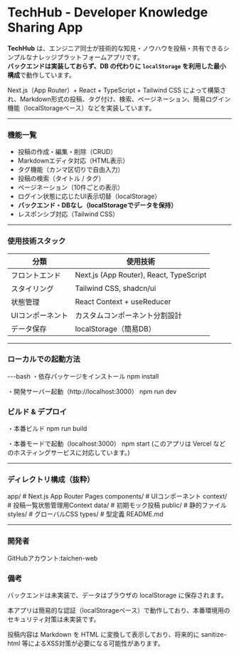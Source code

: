 # TechHub - Developer Knowledge Sharing App

**TechHub** は、エンジニア同士が技術的な知見・ノウハウを投稿・共有できるシンプルなナレッジプラットフォームアプリです。  
**バックエンドは実装しておらず、DB の代わりに `localStorage` を利用した最小構成**で動作しています。

Next.js（App Router）+ React + TypeScript + Tailwind CSS によって構築され、Markdown形式の投稿、タグ付け、検索、ページネーション、簡易ログイン機能（localStorageベース）などを実装しています。

---



###  機能一覧

- 投稿の作成・編集・削除（CRUD）
- Markdownエディタ対応（HTML表示）
- タグ機能（カンマ区切りで自由入力）
- 投稿の検索（タイトル / タグ）
- ページネーション（10件ごとの表示）
- ログイン状態に応じたUI表示切替（localStorage）
- **バックエンド・DBなし（localStorageでデータを保持）**
- レスポンシブ対応（Tailwind CSS）

---



###  使用技術スタック

| 分類        | 使用技術                      |
|-------------|-------------------------------|
| フロントエンド | Next.js (App Router), React, TypeScript |
| スタイリング | Tailwind CSS, shadcn/ui       |
| 状態管理    | React Context + useReducer     |
| UIコンポーネント | カスタムコンポーネント分割設計      |
| データ保存   | localStorage（簡易DB）        |

---



###  ローカルでの起動方法

---bash 
・依存パッケージをインストール
npm install

・開発サーバー起動（http://localhost:3000）
npm run dev

### ビルド & デプロイ
・本番ビルド
npm run build

・本番モードで起動（localhost:3000）
npm start
(このアプリは Vercel などのホスティングサービスに対応しています。)

---



### ディレクトリ構成（抜粋）

app/ # Next.js App Router Pages
components/ # UIコンポーネント
context/ # 投稿一覧状態管理用Context
data/ # 初期モック投稿
public/ # 静的ファイル
styles/ # グローバルCSS
types/ # 型定義
README.md


---



### 開発者
GitHubアカウント:taichen-web



### 備考
バックエンドは未実装で、データはブラウザの localStorage に保存されます。

本アプリは簡易的な認証（localStorageベース）で動作しており、本番環境用のセキュリティ対策は未実装です。

投稿内容は Markdown を HTML に変換して表示しており、将来的に sanitize-html 等によるXSS対策が必要になる可能性があります。